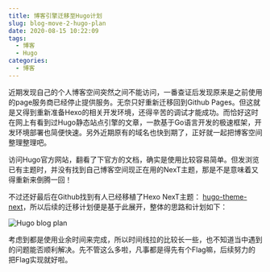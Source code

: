 ```yaml
---
title: 博客引擎迁移至Hugo计划
slug: blog-move-2-hugo-plan
date: 2020-08-15 10:22:09
tags:
  - 博客
  - Hugo
categories:
  - 博客
---
```


近期发现自己的个人博客空间突然之间不能访问，一番查证后发现原来是之前使用的page服务商已经停止提供服务。无奈只好重新迁移回到Github Pages。但这就是又得到重新准备Hexo的相关开发环境，还得辛苦的调试才能成功。而恰好这时在网上有看到过Hugo静态站点引擎的文章，一款基于Go语言开发的极速框架，开发环境部署也简便快速。另外近期原有的域名也快到期了，正好就一起把博客空间整理整理吧。

<!--more-->

访问Hugo官方网站，翻看了下官方的文档，确实是使用比较容易简单。但发浏览已有主题时，并没有找到自己博客空间现正在用的NexT主题，那是不是意味着又得重新来倒腾一回！

不过还好最后在Github找到有人已经移植了Hexo NexT主题： [hugo-theme-next](https://github.com/xtfly/hugo-theme-next)，所以后续的迁移计划便是基于此展开，整体的思路和计划如下：

![Hugo blog plan](http://myblog.lisenhui.cn/2020/08-15-blog-move-2-hugo-plan.png-alias)

考虑到都是使用业余时间来完成，所以时间线拉的比较长一些，也不知道当中遇到的问题能否顺利解决。先不管这么多啦，凡事都是得先有个Flag嘛，后续努力的把Flag实现就好啦。

